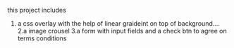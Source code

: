 this project includes

1. a css overlay with the help of linear graideint on top of background....
2.a image crousel
3.a form with input fields and a check btn to agree on terms conditions